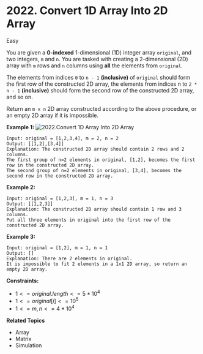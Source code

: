 # 2022. Convert 1D Array Into 2D Array

Easy

You are given a **0-indexed** 1-dimensional (1D) integer array `original`, and two integers, `m` and `n`. You are tasked with creating a 2-dimensional (2D) array with  `m` rows and `n` columns using **all** the elements from `original`.

The elements from indices `0` to `n - 1` **(inclusive)** of `original` should form the first row of the constructed 2D array, the elements from indices n to `2 * n - 1` **(inclusive)** should form the second row of the constructed 2D array, and so on.

Return an `m x n` 2D array constructed according to the above procedure, or an empty 2D array if it is impossible.

 

**Example 1:**
![2022.Convert 1D Array Into 2D Array](https://assets.leetcode.com/uploads/2021/08/26/image-20210826114243-1.png)
```
Input: original = [1,2,3,4], m = 2, n = 2
Output: [[1,2],[3,4]]
Explanation: The constructed 2D array should contain 2 rows and 2 columns.
The first group of n=2 elements in original, [1,2], becomes the first row in the constructed 2D array.
The second group of n=2 elements in original, [3,4], becomes the second row in the constructed 2D array.
```
**Example 2:**
```
Input: original = [1,2,3], m = 1, n = 3
Output: [[1,2,3]]
Explanation: The constructed 2D array should contain 1 row and 3 columns.
Put all three elements in original into the first row of the constructed 2D array.
```
**Example 3:**
```
Input: original = [1,2], m = 1, n = 1
Output: []
Explanation: There are 2 elements in original.
It is impossible to fit 2 elements in a 1x1 2D array, so return an empty 2D array.
``` 

**Constraints:**

- $1 <= original.length <= 5 * 10^4$
- $1 <= original[i] <= 10^5$
- $1 <= m, n <= 4 * 10^4$

**Related Topics**
- Array
- Matrix
- Simulation
